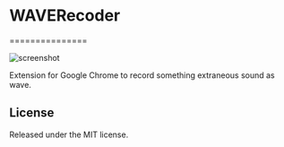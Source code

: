 # WAVERecoder
===============

![screenshot](https://raw2.github.com/kenzan8000/WAVERecoderForChrome/master/screenshot/screenshot.png "screenshot")

Extension for Google Chrome to record something extraneous sound as wave.

## License
Released under the MIT license.
